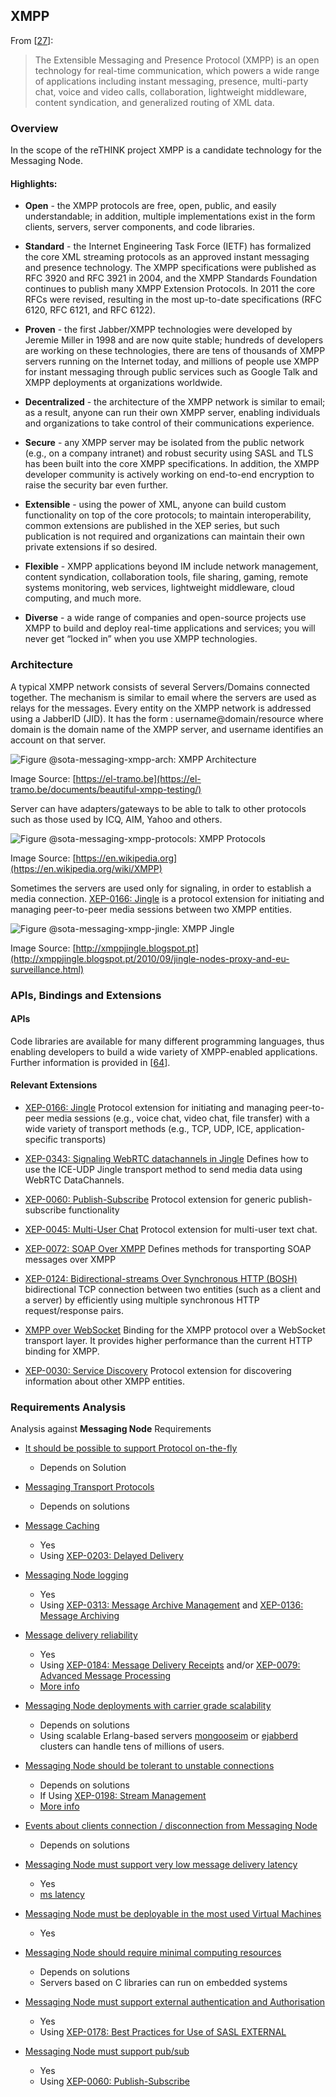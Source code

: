 XMPP
----

From \[[27](http://xmpp.org/)\]:

> The Extensible Messaging and Presence Protocol (XMPP) is an open technology for real-time communication, which powers a wide range of applications including instant messaging, presence, multi-party chat, voice and video calls, collaboration, lightweight middleware, content syndication, and generalized routing of XML data.

### Overview

In the scope of the reTHINK project XMPP is a candidate technology for the Messaging Node.

#### Highlights:

-	**Open** - the XMPP protocols are free, open, public, and easily understandable; in addition, multiple implementations exist in the form clients, servers, server components, and code libraries.

-	**Standard** - the Internet Engineering Task Force (IETF) has formalized the core XML streaming protocols as an approved instant messaging and presence technology. The XMPP specifications were published as RFC 3920 and RFC 3921 in 2004, and the XMPP Standards Foundation continues to publish many XMPP Extension Protocols. In 2011 the core RFCs were revised, resulting in the most up-to-date specifications (RFC 6120, RFC 6121, and RFC 6122).

-	**Proven** - the first Jabber/XMPP technologies were developed by Jeremie Miller in 1998 and are now quite stable; hundreds of developers are working on these technologies, there are tens of thousands of XMPP servers running on the Internet today, and millions of people use XMPP for instant messaging through public services such as Google Talk and XMPP deployments at organizations worldwide.

-	**Decentralized** - the architecture of the XMPP network is similar to email; as a result, anyone can run their own XMPP server, enabling individuals and organizations to take control of their communications experience.

-	**Secure** - any XMPP server may be isolated from the public network (e.g., on a company intranet) and robust security using SASL and TLS has been built into the core XMPP specifications. In addition, the XMPP developer community is actively working on end-to-end encryption to raise the security bar even further.

-	**Extensible** - using the power of XML, anyone can build custom functionality on top of the core protocols; to maintain interoperability, common extensions are published in the XEP series, but such publication is not required and organizations can maintain their own private extensions if so desired.

-	**Flexible** - XMPP applications beyond IM include network management, content syndication, collaboration tools, file sharing, gaming, remote systems monitoring, web services, lightweight middleware, cloud computing, and much more.

-	**Diverse** - a wide range of companies and open-source projects use XMPP to build and deploy real-time applications and services; you will never get “locked in” when you use XMPP technologies.

### Architecture

A typical XMPP network consists of several Servers/Domains connected together. The mechanism is similar to email where the servers are used as relays for the messages. Every entity on the XMPP network is addressed using a JabberID (JID). It has the form : username@domain/resource where domain is the domain name of the XMPP server, and username identifies an account on that server.

![Figure @sota-messaging-xmpp-arch: XMPP Architecture](xmpp_arch.png)

Image Source: [https://el-tramo.be](https://el-tramo.be/documents/beautiful-xmpp-testing/)

Server can have adapters/gateways to be able to talk to other protocols such as those used by ICQ, AIM, Yahoo and others.

![Figure @sota-messaging-xmpp-protocols: XMPP Protocols](xmpp_protocols.png)

Image Source: [https://en.wikipedia.org](https://en.wikipedia.org/wiki/XMPP)

Sometimes the servers are used only for signaling, in order to establish a media connection. [XEP-0166: Jingle](http://xmpp.org/extensions/xep-0166.html) is a protocol extension for initiating and managing peer-to-peer media sessions between two XMPP entities.

![Figure @sota-messaging-xmpp-jingle: XMPP Jingle](xmpp_jingle.png)

Image Source: [http://xmppjingle.blogspot.pt](http://xmppjingle.blogspot.pt/2010/09/jingle-nodes-proxy-and-eu-surveillance.html)

### APIs, Bindings and Extensions

#### APIs

Code libraries are available for many different programming languages, thus enabling developers to build a wide variety of XMPP-enabled applications. Further information is provided in \[[64](https://xmpp.org/xmpp-software/libraries/)].

#### Relevant Extensions

-	[XEP-0166: Jingle](http://xmpp.org/extensions/xep-0166.html) Protocol extension for initiating and managing peer-to-peer media sessions (e.g., voice chat, video chat, file transfer) with a wide variety of transport methods (e.g., TCP, UDP, ICE, application-specific transports)

-	[XEP-0343: Signaling WebRTC datachannels in Jingle](http://xmpp.org/extensions/xep-0343.html) Defines how to use the ICE-UDP Jingle transport method to send media data using WebRTC DataChannels.

-	[XEP-0060: Publish-Subscribe](http://www.xmpp.org/extensions/xep-0060.html) Protocol extension for generic publish-subscribe functionality

-	[XEP-0045: Multi-User Chat](http://xmpp.org/extensions/xep-0045.html) Protocol extension for multi-user text chat.

-	[XEP-0072: SOAP Over XMPP](http://www.xmpp.org/extensions/xep-0072.html) Defines methods for transporting SOAP messages over XMPP

-	[XEP-0124: Bidirectional-streams Over Synchronous HTTP (BOSH)](http://xmpp.org/extensions/xep-0124.html) bidirectional TCP connection between two entities (such as a client and a server) by efficiently using multiple synchronous HTTP request/response pairs.

-	[XMPP over WebSocket](http://tools.ietf.org/html/rfc7395) Binding for the XMPP protocol over a WebSocket transport layer. It provides higher performance than the current HTTP binding for XMPP.

-	[XEP-0030: Service Discovery](http://xmpp.org/extensions/xep-0030.html) Protocol extension for discovering information about other XMPP entities.

### Requirements Analysis

Analysis against **Messaging Node** Requirements

-	[It should be possible to support Protocol on-the-fly](https://github.com/reTHINK-project/core-framework/issues/21)

	-	Depends on Solution

-	[Messaging Transport Protocols](https://github.com/reTHINK-project/core-framework/issues/20)

	-	Depends on solutions

-	[Message Caching](https://github.com/reTHINK-project/core-framework/issues/19)

	-	Yes
	-	Using [XEP-0203: Delayed Delivery](http://xmpp.org/extensions/xep-0203.html)

-	[Messaging Node logging](https://github.com/reTHINK-project/core-framework/issues/18)

	-	Yes
	-	Using [XEP-0313: Message Archive Management](http://xmpp.org/extensions/xep-0313.html) and [XEP-0136: Message Archiving](http://xmpp.org/extensions/xep-0136.html)

-	[Message delivery reliability](https://github.com/reTHINK-project/core-framework/issues/17)

	-	Yes
	-	Using [XEP-0184: Message Delivery Receipts](http://xmpp.org/extensions/xep-0184.html) and/or [XEP-0079: Advanced Message Processing](http://xmpp.org/extensions/xep-0079.html)
	-	[More info](http://www.isode.com/whitepapers/reliable-xmpp.html)

-	[Messaging Node deployments with carrier grade scalability](https://github.com/reTHINK-project/core-framework/issues/16)

	-	Depends on solutions
	-	Using scalable Erlang-based servers [mongooseim](https://www.erlang-solutions.com/products/mongooseim-massively-scalable-ejabberd-platform) or [ejabberd](http://docs.ejabberd.im/architect/) clusters can handle tens of millions of users.

-	[Messaging Node should be tolerant to unstable connections](https://github.com/reTHINK-project/core-framework/issues/15)

	-	Depends on solutions
	-	If Using [XEP-0198: Stream Management](http://xmpp.org/extensions/xep-0198.html)
	-	[More info](http://www.isode.com/whitepapers/reliable-xmpp.html)

-	[Events about clients connection / disconnection from Messaging Node](https://github.com/reTHINK-project/core-framework/issues/14)

	-	Depends on solutions

-	[Messaging Node must support very low message delivery latency](https://github.com/reTHINK-project/core-framework/issues/13)

	-	Yes
	-	[ms latency](https://www.ejabberd.im/benchmark)

-	[Messaging Node must be deployable in the most used Virtual Machines](https://github.com/reTHINK-project/core-framework/issues/12)

	-	Yes

-	[Messaging Node should require minimal computing resources](https://github.com/reTHINK-project/core-framework/issues/11)

	-	Depends on solutions
	-	Servers based on C libraries can run on embedded systems

-	[Messaging Node must support external authentication and Authorisation](https://github.com/reTHINK-project/core-framework/issues/10)

	-	Yes
	-	Using [XEP-0178: Best Practices for Use of SASL EXTERNAL](http://xmpp.org/extensions/xep-0178.html)

-	[Messaging Node must support pub/sub](https://github.com/reTHINK-project/core-framework/issues/9)

	-	Yes
	-	Using [XEP-0060: Publish-Subscribe](http://www.xmpp.org/extensions/xep-0060.html)
